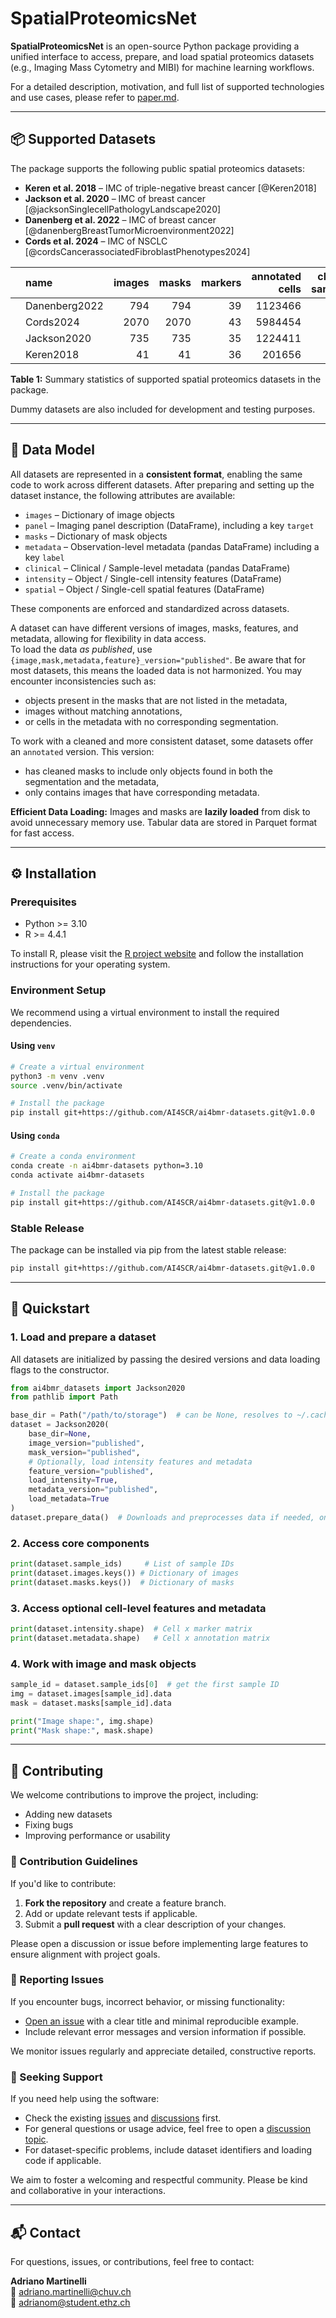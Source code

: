 # SpatialProteomicsNet

**SpatialProteomicsNet** is an open-source Python package providing a unified interface to access, prepare, and load spatial proteomics datasets (e.g., Imaging Mass Cytometry and MIBI) for machine learning workflows.

For a detailed description, motivation, and full list of supported technologies and use cases, please refer to [paper.md](./paper.md).

---

## 📦 Supported Datasets

The package supports the following public spatial proteomics datasets:

- **Keren et al. 2018** – IMC of triple-negative breast cancer [@Keren2018]
- **Jackson et al. 2020** – IMC of breast cancer [@jacksonSinglecellPathologyLandscape2020]
- **Danenberg et al. 2022** – IMC of breast cancer [@danenbergBreastTumorMicroenvironment2022]
- **Cords et al. 2024** – IMC of NSCLC [@cordsCancerassociatedFibroblastPhenotypes2024]

|  | name          |  images |  masks |  markers | annotated cells | clinical samples |
|-:|:--------------|--------:|-------:|---------:|----------------:|-----------------:|
|  | Danenberg2022 |     794 |    794 |       39 |         1123466 |              794 |
|  | Cords2024     |    2070 |   2070 |       43 |         5984454 |             2072 |
|  | Jackson2020   |     735 |    735 |       35 |         1224411 |              735 |
|  | Keren2018     |      41 |     41 |       36 |          201656 |               41 |

<figcaption><strong>Table 1:</strong> Summary statistics of supported spatial proteomics datasets in the package.</figcaption>

Dummy datasets are also included for development and testing purposes.

---

## 🧱 Data Model

All datasets are represented in a **consistent format**, enabling the same code to work across different
datasets. After preparing and setting up the dataset instance, the following attributes are available:

- `images` – Dictionary of image objects
- `panel` – Imaging panel description (DataFrame), including a key `target`
- `masks` – Dictionary of mask objects
- `metadata` – Observation-level metadata (pandas DataFrame) including a key `label`
- `clinical` – Clinical / Sample-level metadata (pandas DataFrame)
- `intensity` – Object / Single-cell intensity features (DataFrame)
- `spatial` – Object / Single-cell spatial features (DataFrame)

These components are enforced and standardized across datasets.

A dataset can have different versions of images, masks, features, and metadata, allowing for flexibility in data access.  
To load the data *as published*, use `{image,mask,metadata,feature}_version="published"`. Be aware that for most 
datasets, this means the loaded data is not harmonized. You may encounter inconsistencies such as:

  - objects present in the masks that are not listed in the metadata,
  - images without matching annotations,
  - or cells in the metadata with no corresponding segmentation.

To work with a cleaned and more consistent dataset, some datasets offer an `annotated` version. This version:

  - has cleaned masks to include only objects found in both the segmentation and the metadata,
  - only contains images that have corresponding metadata.

**Efficient Data Loading:** Images and masks are **lazily loaded** from disk to avoid unnecessary memory use. Tabular
data are stored in Parquet format for fast access.

---

## ⚙️ Installation

### Prerequisites

- Python >= 3.10
- R >= 4.4.1

To install R, please visit the [R project website](https://www.r-project.org/) and follow the installation instructions for your operating system.

### Environment Setup

We recommend using a virtual environment to install the required dependencies.

#### Using `venv`

```bash
# Create a virtual environment
python3 -m venv .venv
source .venv/bin/activate

# Install the package
pip install git+https://github.com/AI4SCR/ai4bmr-datasets.git@v1.0.0
```

#### Using `conda`

```bash
# Create a conda environment
conda create -n ai4bmr-datasets python=3.10
conda activate ai4bmr-datasets

# Install the package
pip install git+https://github.com/AI4SCR/ai4bmr-datasets.git@v1.0.0
```

### Stable Release

The package can be installed via pip from the latest stable release:

```bash
pip install git+https://github.com/AI4SCR/ai4bmr-datasets.git@v1.0.0
```

---

## 🚀 Quickstart

### 1. Load and prepare a dataset

All datasets are initialized by passing the desired versions and data loading flags to the constructor.

```python
from ai4bmr_datasets import Jackson2020
from pathlib import Path

base_dir = Path("/path/to/storage")  # can be None, resolves to ~/.cache/ai4bmr_datasets by default
dataset = Jackson2020(
    base_dir=None,
    image_version="published",
    mask_version="published",
    # Optionally, load intensity features and metadata
    feature_version="published", 
    load_intensity=True,
    metadata_version="published", 
    load_metadata=True
)
dataset.prepare_data()  # Downloads and preprocesses data if needed, only needs to be run once
```

### 2. Access core components

```python
print(dataset.sample_ids)     # List of sample IDs
print(dataset.images.keys()) # Dictionary of images
print(dataset.masks.keys())  # Dictionary of masks
```

### 3. Access optional cell-level features and metadata


```python
print(dataset.intensity.shape)  # Cell x marker matrix
print(dataset.metadata.shape)   # Cell x annotation matrix
```

### 4. Work with image and mask objects

```python
sample_id = dataset.sample_ids[0]  # get the first sample ID
img = dataset.images[sample_id].data
mask = dataset.masks[sample_id].data

print("Image shape:", img.shape)
print("Mask shape:", mask.shape)
```

---

## 🤝 Contributing

We welcome contributions to improve the project, including:

- Adding new datasets  
- Fixing bugs  
- Improving performance or usability

### 📌 Contribution Guidelines

If you'd like to contribute:

1. **Fork the repository** and create a feature branch.   
2. Add or update relevant tests if applicable.  
3. Submit a **pull request** with a clear description of your changes.

Please open a discussion or issue before implementing large features to ensure alignment with project goals.

### 🐛 Reporting Issues

If you encounter bugs, incorrect behavior, or missing functionality:

- [Open an issue](https://github.com/AI4SCR/ai4bmr-datasets/issues) with a clear title and minimal reproducible example.  
- Include relevant error messages and version information if possible.

We monitor issues regularly and appreciate detailed, constructive reports.

### 💬 Seeking Support

If you need help using the software:

- Check the existing [issues](https://github.com/AI4SCR/ai4bmr-datasets/issues) and [discussions](https://github.com/AI4SCR/ai4bmr-datasets/discussions) first.  
- For general questions or usage advice, feel free to open a [discussion topic](https://github.com/AI4SCR/ai4bmr-datasets/discussions/new).  
- For dataset-specific problems, include dataset identifiers and loading code if applicable.

We aim to foster a welcoming and respectful community. Please be kind and collaborative in your interactions.

---

## 📬 Contact

For questions, issues, or contributions, feel free to contact:

**Adriano Martinelli**  
📧 adriano.martinelli@chuv.ch  
📧 adrianom@student.ethz.ch
